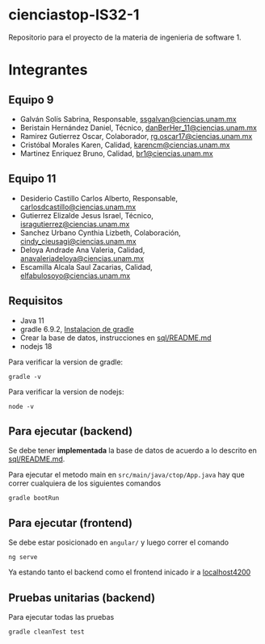 # cienciastop-IS32-1
Repositorio para el proyecto de la materia de ingenieria de software 1.

# Integrantes 

## Equipo 9

- Galván Solís Sabrina, Responsable, <ssgalvan@ciencias.unam.mx>
- Beristain Hernández Daniel, Técnico, <danBerHer_11@ciencias.unam.mx>
- Ramirez Gutierrez Oscar, Colaborador, <rg.oscar17@ciencias.unam.mx>
- Cristóbal Morales Karen, Calidad, <karencm@ciencias.unam.mx>
- Martinez Enriquez Bruno, Calidad, <br1@ciencias.unam.mx>

## Equipo 11

- Desiderio Castillo Carlos Alberto, Responsable, <carlosdcastillo@ciencias.unam.mx>
- Gutierrez Elizalde Jesus Israel, Técnico, <isragutierrez@ciencias.unam.mx>
- Sanchez Urbano Cynthia Lizbeth, Colaboración, <cindy_cieusagi@ciencias.unam.mx>
- Deloya Andrade Ana Valeria, Calidad, <anavaleriadeloya@ciencias.unam.mx>
- Escamilla Alcala Saul Zacarias, Calidad, <elfabulosoyo@ciencias.unam.mx>

## Requisitos
- Java 11
- gradle 6.9.2, [Instalacion de gradle](https://youtu.be/v7bbKhYCL0o)
- Crear la base de datos, instrucciones en [sql/README.md](sql/README.md)
- nodejs 18

Para verificar la version de gradle:

```shell
gradle -v
```

Para verificar la version de nodejs:

```shell
node -v
```

## Para ejecutar (backend)

Se debe tener **implementada** la base de datos de acuerdo a lo descrito en [sql/README.md](sql/README.md).

Para ejecutar el metodo main en `src/main/java/ctop/App.java` hay que correr cualquiera de los siguientes comandos

```shell
gradle bootRun 
```

## Para ejecutar (frontend)

Se debe estar posicionado en `angular/` y luego correr el comando

```shell
ng serve
```

Ya estando tanto el backend como el frontend inicado ir a [localhost4200](http://localhost:4200/)

## Pruebas unitarias (backend) 

Para ejecutar todas las pruebas

```shell
gradle cleanTest test 
```
